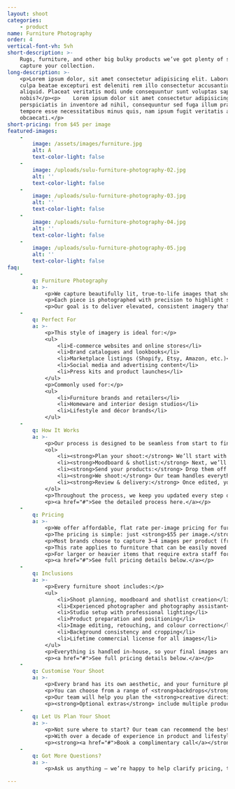 ```yaml
---
layout: shoot
categories:
    - product
name: Furniture Photography
order: 4
vertical-font-vh: 5vh
short-description: >-
    Rugs, furniture, and other big bulky products we’ve got plenty of space to
    capture your collection.
long-description: >-
    <p>Lorem ipsum dolor, sit amet consectetur adipisicing elit. Laborum in
    culpa beatae excepturi est deleniti rem illo consectetur accusantium
    aliquid. Placeat veritatis modi unde consequuntur sunt voluptas sapiente hic
    nobis?</p><p>    Lorem ipsum dolor sit amet consectetur adipisicing elit. Ex
    perspiciatis in inventore ad nihil, consequuntur sed fuga illum praesentium
    tempore esse necessitatibus minus quis, nam ipsum fugit veritatis aut
    obcaecati.</p>
short-pricing: from $45 per image
featured-images:
    -
        image: /assets/images/furniture.jpg
        alt: A
        text-color-light: false
    -
        image: /uploads/sulu-furniture-photography-02.jpg
        alt: ''
        text-color-light: false
    -
        image: /uploads/sulu-furniture-photography-03.jpg
        alt: ''
        text-color-light: false
    -
        image: /uploads/sulu-furniture-photography-04.jpg
        alt: ''
        text-color-light: false
    -
        image: /uploads/sulu-furniture-photography-05.jpg
        alt: ''
        text-color-light: false
faq:
    -
        q: Furniture Photography
        a: >-
            <p>We capture beautifully lit, true-to-life images that showcase your furniture’s design, materials, and craftsmanship.</p>
            <p>Each piece is photographed with precision to highlight shape, texture, and finish, ensuring your products look professional, inviting, and ready for your website or catalogue.</p>
            <p>Our goal is to deliver elevated, consistent imagery that reflects your brand’s quality and attention to detail.</p>
    -
        q: Perfect For
        a: >-
            <p>This style of imagery is ideal for:</p>
            <ul>
                <li>E-commerce websites and online stores</li>
                <li>Brand catalogues and lookbooks</li>
                <li>Marketplace listings (Shopify, Etsy, Amazon, etc.)</li>
                <li>Social media and advertising content</li>
                <li>Press kits and product launches</li>
            </ul>
            <p>Commonly used for:</p>
            <ul>
                <li>Furniture brands and retailers</li>
                <li>Homeware and interior design studios</li>
                <li>Lifestyle and décor brands</li>
            </ul>
    -
        q: How It Works
        a: >-
            <p>Our process is designed to be seamless from start to finish:</p>
            <ol>
                <li><strong>Plan your shoot:</strong> We’ll start with a call with one of our experienced shoot producers to get to know your brand, collection, and goals for the shoot, and walk you through exactly what to expect.</li>
                <li><strong>Moodboard & shotlist:</strong> Next, we’ll create a detailed shoot plan that covers everything from product styling and backdrop colours to lighting setup and camera angles. You’ll see exactly what’s being captured before we start so there are no surprises.</li>
                <li><strong>Send your products:</strong> Drop them off to our Bali studio or ship them through our trusted local and international partners. We’ll confirm setup requirements in advance to ensure the right space and lighting for your furniture pieces.</li>
                <li><strong>We shoot:</strong> Our team handles everything from lighting and positioning to capturing every angle according to your shotlist, ensuring consistent results across your collection.</li>
                <li><strong>Review & delivery:</strong> Once edited, your images are uploaded to a private gallery for your review and final approval before delivery.</li>
            </ol>
            <p>Throughout the process, we keep you updated every step of the way so you can relax knowing your shoot is in expert hands.</p>
            <p><a href="#">See the detailed process here.</a></p>
    -
        q: Pricing
        a: >-
            <p>We offer affordable, flat rate per-image pricing for furniture photography, with a rate that already includes studio rental, professional lighting, product styling, photographer, and professional editing and retouching. It’s an end-to-end service for one simple price.</p>
            <p>The pricing is simple: just <strong>$55 per image.</strong></p>
            <p>Most brands choose to capture 3–4 images per product (front, side, back, and detail) for a complete, professional presentation.</p>
            <p>This rate applies to furniture that can be easily moved and positioned by one person, generally under <strong>1 metre in size</strong> and <strong>20 kilograms in weight.</strong></p>
            <p>For larger or heavier items that require extra staff for setup or placement, an additional handling fee may apply.</p>
            <p><a href="#">See full pricing details below.</a></p>
    -
        q: Inclusions
        a: >-
            <p>Every furniture shoot includes:</p>
            <ul>
                <li>Shoot planning, moodboard and shotlist creation</li>
                <li>Experienced photographer and photography assistant</li>
                <li>Studio setup with professional lighting</li>
                <li>Product preparation and positioning</li>
                <li>Image editing, retouching, and colour correction</li>
                <li>Background consistency and cropping</li>
                <li>Lifetime commercial license for all images</li>
            </ul>
            <p>Everything is handled in-house, so your final images are cohesive, polished, and ready to use across your website, social media, and marketing channels.</p>
            <p><a href="#">See full pricing details below.</a></p>
    -
        q: Customise Your Shoot
        a: >-
            <p>Every brand has its own aesthetic, and your furniture photography should reflect that.</p>
            <p>You can choose from a range of <strong>backdrops</strong> — including solid colours, transparent, polished concrete, and textured limestone walls — and select your preferred <strong>lighting style</strong>, whether soft and even or natural daylight with shadows.</p>
            <p>Our team will help you plan the <strong>creative direction</strong> of your shoot, including the <strong>angles, composition, and styling</strong> to best showcase your pieces and ensure visual consistency across your collection.</p>
            <p><strong>Optional extras</strong> include multiple products captured together, <strong>styled scenes</strong>, or <strong>action shots</strong> of your products in use.</p>
    -
        q: Let Us Plan Your Shoot
        a: >-
            <p>Not sure where to start? Our team can recommend the best package based on your goals and help you plan the perfect furniture shoot for your brand.</p>
            <p>With over a decade of experience in product and lifestyle photography, we’ll guide you through everything from lighting and setup to styling and delivery timelines.</p>
            <p><strong><a href="#">Book a complimentary call</a></strong> and let’s bring your collection to life.</p>
    -
        q: Got More Questions?
        a: >-
            <p>Ask us anything — we’re happy to help clarify pricing, timelines, workflow or review your moodboard and let you know what’s possible for your shoot.</p>

---
```

